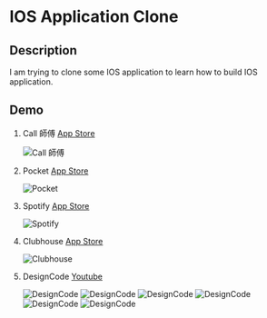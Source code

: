 # IOS Application Clone

## Description

I am trying to clone some IOS application to learn how to build IOS application.

## Demo

1. Call 師傅 [App Store](https://apps.apple.com/hk/app/call-shi-fu-yong-hu-ban/id943297218?l=zh)

    ![Call 師傅](./assets/callcfu/callcfu.gif) 

2. Pocket [App Store](https://apps.apple.com/tw/app/pocket/id309601447) 

    ![Pocket](./assets/pocket/Pocket.gif)

3. Spotify [App Store](https://apps.apple.com/us/app/spotify-discover-new-music/id324684580)

    ![Spotify](./assets/spotify/spotify.gif)

4. Clubhouse [App Store](https://apps.apple.com/us/app/clubhouse-drop-in-audio-chat/id1503133294)

    ![Clubhouse](./assets/clubhouse/clubhouse.gif)

5. DesignCode [Youtube](https://www.youtube.com/watch?v=XzjxqS0xAu0)

    ![DesignCode](./assets/designcode/1.png) ![DesignCode](./assets/designcode/2.png) ![DesignCode](./assets/designcode/3.png) ![DesignCode](./assets/designcode/1.png) ![DesignCode](./assets/designcode/4.png) ![DesignCode](./assets/designcode/5.png)